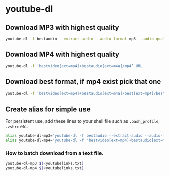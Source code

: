 # youtube-dl

## Download MP3 with highest quality
```sh
youtube-dl -f bestaudio --extract-audio --audio-format mp3 --audio-quality 0 URL
```

## Download MP4 with highest quality
```sh
youtube-dl -f 'bestvideo[ext=mp4]+bestaudio[ext=m4a]/mp4’ URL
```

## Download best format, if mp4 exist pick that one
```sh
youtube-dl -f 'bestvideo[ext=mp4]+bestaudio[ext=m4a]/best[ext=mp4]/best'
```

## Create alias for simple use
For persistent use, add these lines to your shell file such as `.bash_profile`, `.zshrc` etc.
```sh
alias youtube-dl-mp3="youtube-dl -f bestaudio --extract-audio --audio-format mp3 --audio-quality 0"
alias youtube-dl-mp4="youtube-dl -f 'bestvideo[ext=mp4]+bestaudio[ext=m4a]/mp4'"
```


### How to batch download from a text file.
```sh
youtube-dl-mp3 $(<youtubelinks.txt)
youtube-dl-mp4 $(<youtubelinks.txt)
```
